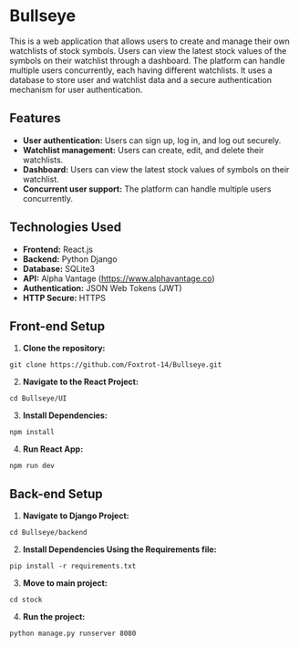 # Bullseye

This is a web application that allows users to create and manage their own watchlists of stock symbols. Users can view the latest stock values of the symbols on their watchlist through a dashboard. The platform can handle multiple users concurrently, each having different watchlists. It uses a database to store user and watchlist data and a secure authentication mechanism for user authentication.

## Features

- **User authentication:** Users can sign up, log in, and log out securely.
- **Watchlist management:** Users can create, edit, and delete their watchlists.
- **Dashboard:** Users can view the latest stock values of symbols on their watchlist.
- **Concurrent user support:** The platform can handle multiple users concurrently.

## Technologies Used

- **Frontend:** React.js
- **Backend:** Python Django
- **Database:** SQLite3
- **API:** Alpha Vantage (https://www.alphavantage.co)
- **Authentication:** JSON Web Tokens (JWT)
- **HTTP Secure:** HTTPS

## Front-end Setup

1. **Clone the repository:**

```
git clone https://github.com/Foxtrot-14/Bullseye.git
```

2. **Navigate to the React Project:**

```
cd Bullseye/UI
```

3. **Install Dependencies:**

```
npm install
```

4. **Run React App:**

```
npm run dev
```

## Back-end Setup

1. **Navigate to Django Project:**

```
cd Bullseye/backend
```
2. **Install Dependencies Using the Requirements file:**
```
pip install -r requirements.txt
```
3. **Move to main project:**
```
cd stock
```
4. **Run the project:**
```
python manage.py runserver 8080
```
